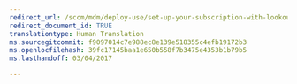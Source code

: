 ```yaml
---
redirect_url: /sccm/mdm/deploy-use/set-up-your-subscription-with-lookout
redirect_document_id: TRUE
translationtype: Human Translation
ms.sourcegitcommit: f9097014c7e988ec8e139e518355c4efb19172b3
ms.openlocfilehash: 39fc17145baa1e650b558f7b3475e4353b1b79b5
ms.lasthandoff: 03/04/2017

---
```


